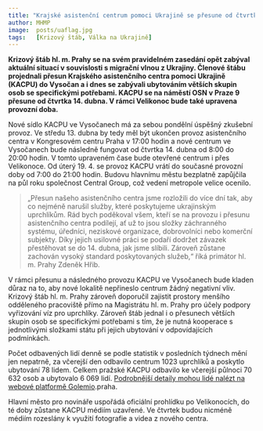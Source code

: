 ```yaml
---
title: "Krajské asistenční centrum pomoci Ukrajině se přesune od čtvrtka do Vysočan"
author: MHMP
image:  posts/uaflag.jpg
tags:   [Krizový štáb, Válka na Ukrajině]
---
```


**Krizový štáb hl. m. Prahy se na svém pravidelném zasedání opět zabýval aktuální situací v souvislosti s migrační vlnou z Ukrajiny. Členové štábu projednali přesun Krajského asistenčního centra pomoci Ukrajině (KACPU) do Vysočan a i dnes se zabývali ubytováním větších skupin osob se specifickými potřebami. KACPU se na náměstí OSN v Praze 9 přesune od čtvrtka 14. dubna. V rámci Velikonoc bude také upravena provozní doba.**

Nové sídlo KACPU ve Vysočanech má za sebou pondělní úspěšný zkušební provoz. Ve středu 13. dubna by tedy měl být ukončen provoz asistenčního centra v Kongresovém centru Praha v 17:00 hodin a nové centrum ve Vysočanech bude následně fungovat od čtvrtka 14. dubna od 8:00 do 20:00 hodin. V tomto upraveném čase bude otevřené centrum i přes Velikonoce. Od úterý 19. 4. se provoz KACPU vrátí do současné provozní doby od 7:00 do 21:00 hodin. Budovu hlavnímu městu bezplatně zapůjčila na půl roku společnost Central Group, což vedení metropole velice ocenilo.

>„Přesun našeho asistenčního centra jsme rozložili do více dní tak, aby co nejméně narušil služby, které poskytujeme ukrajinským uprchlíkům. Rád bych poděkoval všem, kteří se na provozu i přesunu asistenčního centra podílejí, ať už to jsou složky záchranného systému, úředníci, neziskové organizace, dobrovolníci nebo komerční subjekty. Díky jejich usilovné práci se podaří dodržet závazek přestěhovat se do 14. dubna, jak jsme slíbili. Zároveň zůstane zachován vysoký standard poskytovaných služeb,“ říká primátor hl. m. Prahy Zdeněk Hřib.

V rámci přesunu a následného provozu KACPU ve Vysočanech bude kladen důraz na to, aby nové lokalitě nepřineslo centrum žádný negativní vliv. Krizový štáb hl. m. Prahy zároveň doporučil zajistit prostory menšího odděleného pracoviště přímo na Magistrátu hl. m. Prahy pro účely podpory vyřizování víz pro uprchlíky. Zároveň štáb jednal i o přesunech větších skupin osob se specifickými potřebami s tím, že je nutná kooperace s jednotlivými složkami státu při jejich ubytování v odpovídajících podmínkách.

Počet odbavených lidí denně se podle statistik v posledních týdnech mění jen nepatrně, za včerejší den odbavilo centrum 1023 uprchlíků a poskytlo ubytování 78 lidem. Celkem pražské KACPU odbavilo ke včerejší půlnoci 70 632 osob a ubytovalo 6 069 lidí. [Podrobnější detaily mohou lidé nalézt na webové platformě Golemio](https://golemio.cz/insights/statistiky-v-souvislosti-s-valkou-na-ukrajine).praha.

Hlavní město pro novináře uspořádá oficiální prohlídku po Velikonocích, do té doby zůstane KACPU médiím uzavřené. Ve čtvrtek budou nicméně médiím rozeslány k využití fotografie a videa z nového centra.